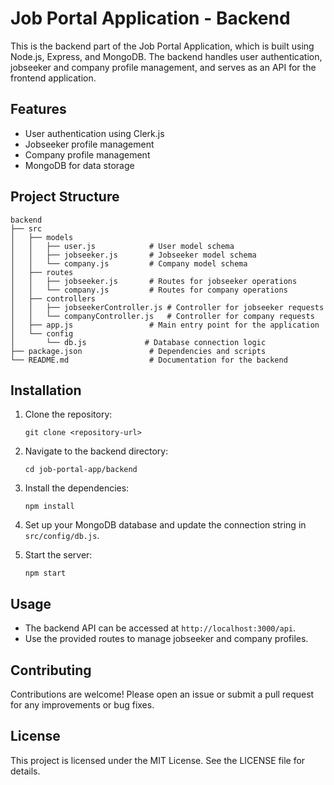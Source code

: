 # Job Portal Application - Backend

This is the backend part of the Job Portal Application, which is built using Node.js, Express, and MongoDB. The backend handles user authentication, jobseeker and company profile management, and serves as an API for the frontend application.

## Features

- User authentication using Clerk.js
- Jobseeker profile management
- Company profile management
- MongoDB for data storage

## Project Structure

```
backend
├── src
│   ├── models
│   │   ├── user.js            # User model schema
│   │   ├── jobseeker.js       # Jobseeker model schema
│   │   └── company.js         # Company model schema
│   ├── routes
│   │   ├── jobseeker.js       # Routes for jobseeker operations
│   │   └── company.js         # Routes for company operations
│   ├── controllers
│   │   ├── jobseekerController.js # Controller for jobseeker requests
│   │   └── companyController.js   # Controller for company requests
│   ├── app.js                 # Main entry point for the application
│   └── config
│       └── db.js             # Database connection logic
├── package.json               # Dependencies and scripts
└── README.md                  # Documentation for the backend
```

## Installation

1. Clone the repository:
   ```
   git clone <repository-url>
   ```

2. Navigate to the backend directory:
   ```
   cd job-portal-app/backend
   ```

3. Install the dependencies:
   ```
   npm install
   ```

4. Set up your MongoDB database and update the connection string in `src/config/db.js`.

5. Start the server:
   ```
   npm start
   ```

## Usage

- The backend API can be accessed at `http://localhost:3000/api`.
- Use the provided routes to manage jobseeker and company profiles.

## Contributing

Contributions are welcome! Please open an issue or submit a pull request for any improvements or bug fixes.

## License

This project is licensed under the MIT License. See the LICENSE file for details.